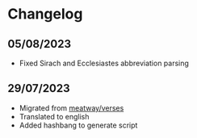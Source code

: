 # Changelog

## 05/08/2023

- Fixed Sirach and Ecclesiastes abbreviation parsing

## 29/07/2023

- Migrated from [meatway/verses](https://git.ozzuu.com/meatway/verses)
- Translated to english
- Added hashbang to generate script
